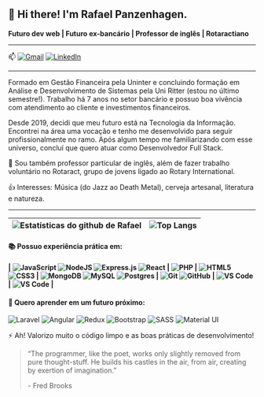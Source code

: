 <h2> 👋 Hi there! I'm Rafael Panzenhagen. </h2>
<strong>Futuro dev web | Futuro ex-bancário | Professor de inglês | Rotaractiano</strong>

---

<p> 📫 <a href="mailto:rafaelmobarack@gmail.com"><img alt="Gmail" src="https://img.shields.io/badge/Gmail-D14836?style=for-the-badge&logo=gmail&logoColor=white" /></a> <a href="https://www.linkedin.com/in/rafael-panzenhagen/"><img alt="LinkedIn" src="https://img.shields.io/badge/rafael--panzenhagen%20-%230077B5.svg?&style=for-the-badge&logo=linkedin&logoColor=white"/></a>
  
---

<p>Formado em Gestão Financeira pela Uninter e concluindo formação em Análise e Desenvolvimento de Sistemas pela Uni Ritter (estou no último semestre!). Trabalho há 7 anos no setor bancário e possuo boa vivência com atendimento ao cliente e investimentos financeiros.</p>

<p>Desde 2019, decidi que meu futuro está na Tecnologia da Informação. Encontrei na área uma vocação e tenho me desenvolvido para seguir profissionalmente no ramo. Após algum tempo me familiarizando com esse universo, concluí que quero atuar como Desenvolvedor Full Stack.</p>

<p> 💼 Sou também professor particular de inglês, além de fazer trabalho voluntário no Rotaract, grupo de jovens ligado ao Rotary International.</p>

<p> 👍 Interesses: Música (do Jazz ao Death Metal), cerveja artesanal, literatura e natureza.</p>

---

| ![Estatísticas do github de Rafael](https://github-readme-stats.vercel.app/api?username=Rafaelmkp&show_icons=true&include_all_commits=true&locale=pt-br)  | ![Top Langs](https://github-readme-stats.vercel.app/api/top-langs/?username=Rafaelmkp&hide=javascript&layout=compact&locale=pt-br) |
| ------- | -------------------- |

<h4> 📚 Possuo experiência prática em:<h4>
<p>| <img alt="JavaScript" src="https://img.shields.io/badge/javascript%20-%23323330.svg?&style=plastic&logo=javascript&logoColor=%23F7DF1E"/> <img alt="NodeJS" src="https://img.shields.io/badge/node.js%20-%2343853D.svg?&style=plastic&logo=node.js&logoColor=white"/> <img alt="Express.js" src="https://img.shields.io/badge/express.js%20-%23404d59.svg?&style=plastic"/> <img alt="React" src="https://img.shields.io/badge/react%20-%2320232a.svg?&style=plastic&logo=react&logoColor=%2361DAFB"/> | <img alt="PHP" src="https://img.shields.io/badge/php-%23777BB4.svg?&style=plastic&logo=php&logoColor=white"/> | <img alt="HTML5" src="https://img.shields.io/badge/html5%20-%23E34F26.svg?&style=plastic&logo=html5&logoColor=white"/> <img alt="CSS3" src="https://img.shields.io/badge/css3%20-%231572B6.svg?&style=plastic&logo=css3&logoColor=white"/> | <img alt="MongoDB" src ="https://img.shields.io/badge/MongoDB-%234ea94b.svg?&style=plastic&logo=mongodb&logoColor=white"/> <img alt='MySQL' src='https://img.shields.io/badge/-MySQL-black?style=plastic&logo=mysql'> <img alt="Postgres" src ="https://img.shields.io/badge/postgres-%23316192.svg?&style=plastic&logo=postgresql&logoColor=white"/> | <img alt="Git" src="https://img.shields.io/badge/git%20-%23F05033.svg?&style=plastic&logo=git&logoColor=white"/> <img alt="GitHub" src="https://img.shields.io/badge/github%20-%23121011.svg?&style=plastic&logo=github&logoColor=white"/> | <img src='https://img.shields.io/badge/-VSCode-007ACC?style=plastic&logo=visual-studio-code' alt='VS Code'> | <img src='https://img.shields.io/badge/-Insmonia-5849BE?style=plastic&logo=insomnia' alt='VS Code' alt='Insomnia'> |</p>

<h4>🎯 Quero aprender em um futuro próximo: </h4>
<p><img alt='Laravel' src='https://img.shields.io/badge/-Laravel-white?style=plastic&logo=laravel'> <img alt='Angular' src='https://img.shields.io/badge/-Angular-DD0031?style=plastic&logo=angular'> <img alt="Redux" src="https://img.shields.io/badge/redux%20-%23593d88.svg?&style=plastic&logo=redux&logoColor=white"> <img alt="Bootstrap" src="https://img.shields.io/badge/bootstrap%20-%23563D7C.svg?&style=plastic&logo=bootstrap&logoColor=white"/> <img alt="SASS" src="https://img.shields.io/badge/SASS%20-hotpink.svg?&style=plastic&logo=SASS&logoColor=white"> <img alt="Material UI" src="https://img.shields.io/badge/material%20ui%20-%230081CB.svg?&style=plastic=material-ui&logoColor=white"></p>

<p> ⚡ Ah! Valorizo muito o código limpo e as boas práticas de desenvolvimento!</p>

<blockquote> 
  <p>“The programmer, like the poet, works only slightly removed from pure thought-stuff. He builds his castles in the air, from air, creating by exertion of imagination.”</p> 
  <p>- Fred Brooks</p>
</blockquote>
